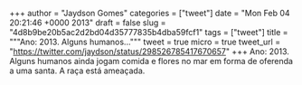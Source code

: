 
+++
author = "Jaydson Gomes"
categories = ["tweet"]
date = "Mon Feb 04 20:21:46 +0000 2013"
draft = false
slug = "4d8b9be20b5ac2d2bd04d35777835b4dba59fcf1"
tags = ["tweet"]
title = """Ano: 2013. Alguns humanos..."""
tweet = true
micro = true
tweet_url = "https://twitter.com/jaydson/status/298526785417670657"
+++
Ano: 2013. Alguns humanos ainda jogam comida e flores no mar em forma de oferenda a uma santa. A raça está ameaçada.
